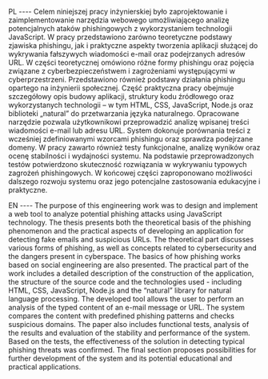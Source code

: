 PL ----
Celem niniejszej pracy inżynierskiej było zaprojektowanie i zaimplementowanie narzędzia webowego umożliwiającego analizę potencjalnych ataków phishingowych z wykorzystaniem technologii JavaScript. W pracy przedstawiono zarówno teoretyczne podstawy zjawiska phishingu, jak i praktyczne aspekty tworzenia aplikacji służącej do wykrywania fałszywych wiadomości e-mail oraz podejrzanych adresów URL.
W części teoretycznej omówiono różne formy phishingu oraz pojęcia związane z cyberbezpieczeństwem i zagrożeniami występującymi w cyberprzestrzeni. Przedstawiono również podstawy działania phishingu opartego na inżynierii społecznej.
Część praktyczna pracy obejmuje szczegółowy opis budowy aplikacji, struktury kodu źródłowego oraz wykorzystanych technologii – w tym HTML, CSS, JavaScript, Node.js oraz biblioteki „natural” do przetwarzania języka naturalnego. Opracowane narzędzie pozwala użytkownikowi przeprowadzić analizę wpisanej treści wiadomości e-mail lub adresu URL. System dokonuje porównania treści z wcześniej zdefiniowanymi wzorcami phishingu oraz sprawdza podejrzane domeny.
W pracy zawarto również testy funkcjonalne, analizę wyników oraz ocenę stabilności i wydajności systemu. Na podstawie przeprowadzonych testów potwierdzono skuteczność rozwiązania w wykrywaniu typowych zagrożeń phishingowych. W końcowej części zaproponowano możliwości dalszego rozwoju systemu oraz jego potencjalne zastosowania edukacyjne i praktyczne.


EN ----
The purpose of this engineering work was to design and implement a web tool to analyze potential phishing attacks using JavaScript technology. The thesis presents both the theoretical basis of the phishing phenomenon and the practical aspects of developing an application for detecting fake emails and suspicious URLs.
The theoretical part discusses various forms of phishing, as well as concepts related to cybersecurity and the dangers present in cyberspace. The basics of how phishing works based on social engineering are also presented.
The practical part of the work includes a detailed description of the construction of the application, the structure of the source code and the technologies used - including HTML, CSS, JavaScript, Node.js and the “natural” library for natural language processing. The developed tool allows the user to perform an analysis of the typed content of an e-mail message or URL. The system compares the content with predefined phishing patterns and checks suspicious domains.
The paper also includes functional tests, analysis of the results and evaluation of the stability and performance of the system. Based on the tests, the effectiveness of the solution in detecting typical phishing threats was confirmed. The final section proposes possibilities for further development of the system and its potential educational and practical applications.
